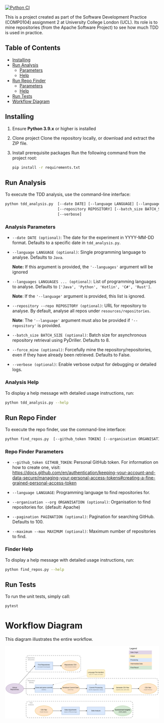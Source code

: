 [![Python CI](https://github.com/Andrei-Constantin-Programmer/TDD_In_Practice/actions/workflows/python-app.yml/badge.svg)](https://github.com/Andrei-Constantin-Programmer/TDD_In_Practice/actions/workflows/python-app.yml)

This is a project created as part of the Software Development Practice (COMP0104) assignment 2 at University College London (UCL).
Its role is to mine repositories (from the Apache Software Project) to see how much TDD is used in practice.

## Table of Contents
- [Installing](#installing)
- [Run Analysis](#run-analysis)
  - [Parameters](#analysis-parameters)
  - [Help](#analysis-help)
- [Run Repo Finder](#run-repo-finder)
    - [Parameters](#repo-finder-parameters)
    - [Help](#finder-help)
- [Run Tests](#run-tests)
- [Workflow Diagram](#workflow-diagram)

## Installing

1. Ensure **Python 3.9.x** or higher is installed

2. Clone project
Clone the repository locally, or download and extract the ZIP file.

3. Install prerequisite packages
Run the following command from the project root:
    ```bash
    pip install -r requirements.txt
    ```

## Run Analysis
To execute the TDD analysis, use the command-line interface:
```bash
python tdd_analysis.py  [--date DATE] [--language LANGUAGE] [--languages LANGUAGES ...]
                        [--repository REPOSITORY] [--batch_size BATCH_SIZE] [--force-mine]
                        [--verbose]
```

### Analysis Parameters

- `--date DATE (optional)`: The date for the experiment in YYYY-MM-DD format. Defaults to a specific date in `tdd_analysis.py`.
  
- `--language LANGUAGE (optional)`: Single programming language to analyse. Defaults to `Java`.
  
    **Note:** If this argument is provided, the `'--languages'` argument will be ignored
  
- `--languages LANGUAGES ... (optional)`: List of programming languages to analyse. Defaults to `['Java', 'Python', 'Kotlin', 'C#', 'Rust']`.
  
    **Note**: If the `'--language'` argument is provided, this list is ignored.
  
- `--repository --repo REPOSITORY (optional)`: URL for repository to analyse. By default, analyse all repos under `resources/repositories`.
  
    **Note**: The `'--language'` argument must also be provided if `'--repository'` is provided.

- `--batch_size BATCH_SIZE (optional)`: Batch size for asynchronous repository retrieval using PyDriller. Defaults to 8.

- `--force_mine (optional)`: Forcefully mine the repository/repositories, even if they have already been retrieved. Defaults to False.
  
- `--verbose (optional)`: Enable verbose output for debugging or detailed logs.  


### Analysis Help
To display a help message with detailed usage instructions, run:

```bash
python tdd_analysis.py --help
``` 

## Run Repo Finder
To execute the repo finder, use the command-line interface:
```bash
python find_repos.py  [--github_token TOKEN] [--organisation ORGANISATION] [--language LANGUAGE] [--pagination PAGINATION] [--maximum MAXIMUM]
```

### Repo Finder Parameters
- `--github_token GITHUB_TOKEN`: Personal GitHub token. For information on how to create one, visit: https://docs.github.com/en/authentication/keeping-your-account-and-data-secure/managing-your-personal-access-tokens#creating-a-fine-grained-personal-access-token
  
- `--language LANGUAGE`: Programming language to find repositories for.

- `--organisation --org ORGANISATION (optional)`: Organisation to find repositories for. (default: Apache)
      
- `--pagination PAGINATION (optional)`: Pagination for searching GitHub. Defaults to 100.

- `--maximum --max MAXIMUM (optional)`: Maximum number of repositories to find.

### Finder Help
To display a help message with detailed usage instructions, run:

```bash
python find_repos.py --help
``` 

## Run Tests
To run the unit tests, simply call:
```bash
pytest
```

# Workflow Diagram

This diagram illustrates the entire workflow.

![TDD Analysis Workflow](docs/TDD_Analysis_Workflow.png)